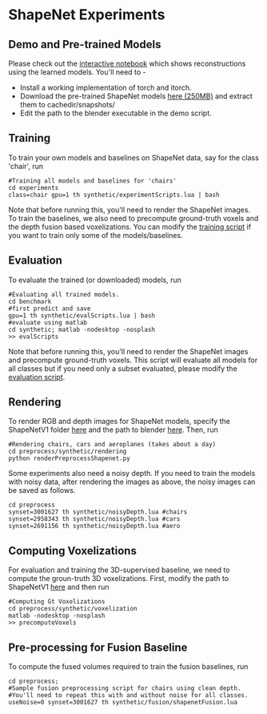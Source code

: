 # ShapeNet Experiments

## Demo and Pre-trained Models

Please check out the [interactive notebook](../demo/demo.ipynb) which shows reconstructions using the learned models. You'll need to - 
- Install a working implementation of torch and itorch.
- Download the pre-trained ShapeNet models [here (250MB)](https://people.eecs.berkeley.edu/~shubhtuls/cachedir/drc/snapshots/shapenetModels.tar.gz) and extract them to cachedir/snapshots/
- Edit the path to the blender executable in the demo script.

## Training
To train your own models and baselines on ShapeNet data, say for the class 'chair', run
```
#Training all models and baselines for 'chairs'
cd experiments
class=chair gpu=1 th synthetic/experimentScripts.lua | bash
```
Note that before running this, you'll need to render the ShapeNet images. To train the baselines, we also need to precompute ground-truth voxels and the depth fusion based voxelizations. You can modify the [training script](../experiments/synthetic/experimentScripts.lua) if you want to train only some of the models/baselines.

## Evaluation
To evaluate the trained (or downloaded) models, run
```
#Evaluating all trained models.
cd benchmark
#first predict and save
gpu=1 th synthetic/evalScripts.lua | bash
#evaluate using matlab
cd synthetic; matlab -nodesktop -nosplash
>> evalScripts
```
Note that before running this, you'll need to render the ShapeNet images and precompute ground-truth voxels. This script will evaluate all models for all classes but if you need only a subset evaluated, please modify the [evaluation script](../benchmark/synthetic/evalScripts.lua).

## Rendering
To render RGB and depth images for ShapeNet models, specify the ShapeNetV1 folder [here](../preprocess/synthetic/rendering/startup.py) and the path to blender [here](../preprocess/synthetic/rendering/renderer/global_variables.py). Then, run
```
#Rendering chairs, cars and aeroplanes (takes about a day)
cd preprocess/synthetic/rendering
python renderPreprocessShapenet.py
```
Some experiments also need a noisy depth. If you need to train the models with noisy data, after rendering the images as above, the noisy images can be saved as follows.
```
cd preprocess
synset=3001627 th synthetic/noisyDepth.lua #chairs
synset=2958343 th synthetic/noisyDepth.lua #cars
synset=2691156 th synthetic/noisyDepth.lua #aero
```

## Computing Voxelizations
For evaluation and training the 3D-supervised baseline, we need to compute the groun-truth 3D voxelizations. First, modify the path to ShapeNetV1 [here]('../preprocess/synthetic/voxelization/startup.m') and then run
```
#Computing Gt Voxelizations
cd preprocess/synthetic/voxelization
matlab -nodesktop -nosplash
>> precomputeVoxels
```

## Pre-processing for Fusion Baseline
To compute the fused volumes required to train the fusion baselines, run
```
cd preprocess;
#Sample fusion preprocessing script for chairs using clean depth.
#You'll need to repeat this with and without noise for all classes.
useNoise=0 synset=3001627 th synthetic/fusion/shapenetFusion.lua
```
